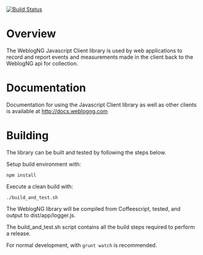 [![Build Status](https://travis-ci.org/weblogng/weblogng-client-javascript.svg?branch=master)](https://travis-ci.org/weblogng/weblogng-client-javascript)

# Overview #

The WeblogNG Javascript Client library is used by web applications to record and report events and measurements
made in the client back to the WeblogNG api for collection.

# Documentation #

Documentation for using the Javascript Client library as well as other clients is available at http://docs.weblogng.com

# Building #


The library can be built and tested by following the steps below.

Setup build environment with:
```
npm install
```

Execute a clean build with:
```
./build_and_test.sh
```

The WeblogNG library will be compiled from Coffeescript, tested, and output to dist/app/logger.js.

The build_and_test.sh script contains all the build steps required to perform a release.

For normal development, with `grunt watch` is recommended.